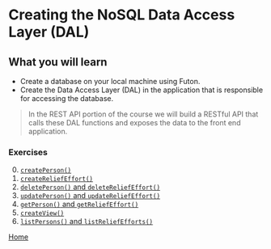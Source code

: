 # Creating the NoSQL Data Access Layer (DAL)

## What you will learn

- Create a database on your local machine using Futon.
- Create the Data Access Layer (DAL) in the application that is responsible for accessing the database.

> In the REST API portion of the course we will build a RESTful API that calls these DAL functions and exposes the data to the front end application.

### Exercises

0. [`createPerson()`](/DAL/1)
0. [`createReliefEffort()`](/DAL/2)
0. [`deletePerson()` and `deleteReliefEffort()`](/DAL/3)
0. [`updatePerson()` and `updateReliefEffort()`](/DAL/4)
0. [`getPerson()` and `getReliefEffort()`](/DAL/5)
0. [`createView()`](/DAL/6)
0. [`listPersons()` and `listReliefEfforts()`](/DAL/7)

[Home](/)
